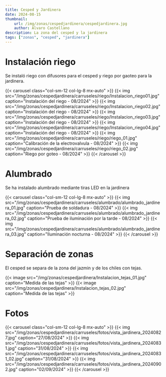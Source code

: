 ```yaml
---
title: Cesped y Jardinera
date: 2024-08-15
thumbnail:
    url: /img/zonas/cespedjardinera/cespedjardinera.jpg
    author: Álvaro Castellano
description: La zona del cesped y la jardinera
tags: ["zonas", "cesped", "jardinera"]
---
```


# Instalación riego

Se instaló riego con difusores para el cesped y riego por gaoteo para la jardinera.

{{< carousel class="col-sm-12 col-lg-8 mx-auto" >}}
  {{< img src="/img/zonas/cespedjardinera/carruseles/riego/Instalacion_riego01.jpg" caption="Instalación del riego - 08/2024" >}}
  {{< img src="/img/zonas/cespedjardinera/carruseles/riego/Instalacion_riego02.jpg" caption="Instalación del riego - 08/2024" >}}
  {{< img src="/img/zonas/cespedjardinera/carruseles/riego/Instalacion_riego03.jpg" caption="Instalación del riego - 08/2024" >}}
  {{< img src="/img/zonas/cespedjardinera/carruseles/riego/Instalacion_riego04.jpg" caption="Instalación del riego - 08/2024" >}}
  {{< img src="/img/zonas/cespedjardinera/carruseles/riego/riego_01.jpg" caption="Calibración de la electrovalvula - 08/2024" >}}
  {{< img src="/img/zonas/cespedjardinera/carruseles/riego/riego_02.jpg" caption="Riego por goteo - 08/2024" >}}
{{< /carousel >}}

# Alumbrado

Se ha instalado alumbrado mediante tiras LED en la jardinera

{{< carousel class="col-sm-12 col-lg-8 mx-auto" >}}
  {{< img src="/img/zonas/cespedjardinera/carruseles/alumbrado/alumbrado_jardinera_01.jpg" caption="Prueba de soldadura - 08/2024" >}}
  {{< img src="/img/zonas/cespedjardinera/carruseles/alumbrado/alumbrado_jardinera_02.jpg" caption="Prueba de iluminación por la tarde - 08/2024" >}}
  {{< img src="/img/zonas/cespedjardinera/carruseles/alumbrado/alumbrado_jardinera_03.jpg" caption="Iluminación nocturna - 08/2024" >}}
{{< /carousel >}}

# Separación de zonas

El cesped se separa de la zona del jazmin y de los chiles con tejas.

{{< image src="/img/zonas/cespedjardinera/Instalacion_tejas_01.jpg" caption="Medida de las tejas" >}}
{{< image src="/img/zonas/cespedjardinera/Instalacion_tejas_02.jpg" caption="Medida de las tejas" >}}

# Fotos

{{< carousel class="col-sm-12 col-lg-8 mx-auto" >}}
  {{< img src="/img/zonas/cespedjardinera/carruseles/fotos/vista_jardinera_20240827.jpg" caption="27/08/2024" >}}
  {{< img src="/img/zonas/cespedjardinera/carruseles/fotos/vista_jardinera_20240831.jpg" caption="31/08/2024" >}}
  {{< img src="/img/zonas/cespedjardinera/carruseles/fotos/vista_jardinera_20240831_02.jpg" caption="31/08/2024" >}}
  {{< img src="/img/zonas/cespedjardinera/carruseles/fotos/vista_jardinera_20240902.jpg" caption="02/09/2024" >}}
{{< /carousel >}}
